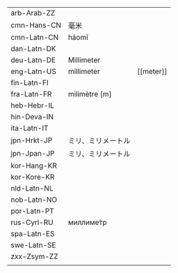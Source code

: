 | | | |
|-|-|-|
| arb-Arab-ZZ |  |  |
| cmn-Hans-CN | 毫米 |  |
| cmn-Latn-CN | háomǐ |  |
| dan-Latn-DK |  |  |
| deu-Latn-DE | Millimeter |  |
| eng-Latn-US | millimeter | [[meter]] |
| fin-Latn-FI |  |  |
| fra-Latn-FR | milimètre [m] |  |
| heb-Hebr-IL |  |  |
| hin-Deva-IN |  |  |
| ita-Latn-IT |  |  |
| jpn-Hrkt-JP | ミリ、ミリメートル |  |
| jpn-Jpan-JP | ミリ、ミリメートル |  |
| kor-Hang-KR |  |  |
| kor-Kore-KR |  |  |
| nld-Latn-NL |  |  |
| nob-Latn-NO |  |  |
| por-Latn-PT |  |  |
| rus-Cyrl-RU | миллиме́тр |  |
| spa-Latn-ES |  |  |
| swe-Latn-SE |  |  |
| zxx-Zsym-ZZ |  |  |
|  |  |  |